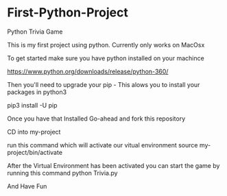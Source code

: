 # First-Python-Project
Python Trivia Game

This is my first project using python. Currently only works on MacOsx

To get started make sure you have python installed on your machince

https://www.python.org/downloads/release/python-360/

Then you'll need to upgrade your pip - This alows you to install your packages in python3

pip3 install -U pip

Once you have that Installed Go-ahead and fork this repository

CD into my-project

run this command which will activate our vitual environment
source my-project/bin/activate

After the Virtual Environment has been activated you can start the game by running this command
python Trivia.py

And Have Fun
